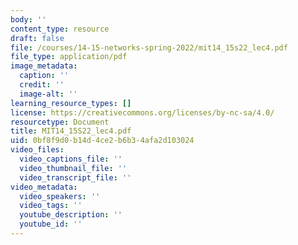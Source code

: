 ```yaml
---
body: ''
content_type: resource
draft: false
file: /courses/14-15-networks-spring-2022/mit14_15s22_lec4.pdf
file_type: application/pdf
image_metadata:
  caption: ''
  credit: ''
  image-alt: ''
learning_resource_types: []
license: https://creativecommons.org/licenses/by-nc-sa/4.0/
resourcetype: Document
title: MIT14_15S22_lec4.pdf
uid: 0bf8f9d0-b14d-4ce2-b6b3-4afa2d103024
video_files:
  video_captions_file: ''
  video_thumbnail_file: ''
  video_transcript_file: ''
video_metadata:
  video_speakers: ''
  video_tags: ''
  youtube_description: ''
  youtube_id: ''
---
```

